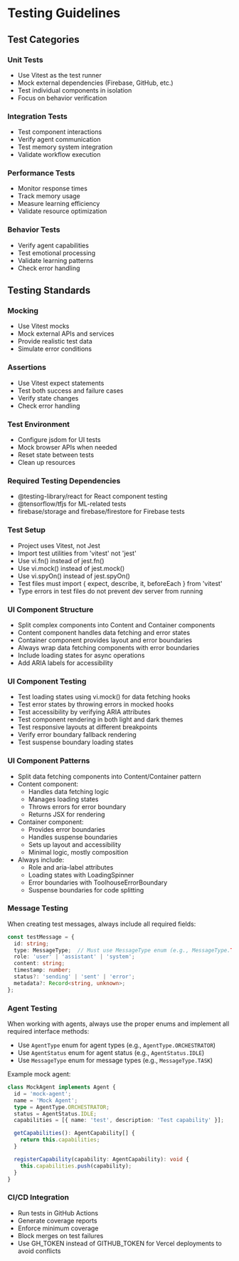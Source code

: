 # Testing Guidelines

## Test Categories

### Unit Tests
- Use Vitest as the test runner
- Mock external dependencies (Firebase, GitHub, etc.)
- Test individual components in isolation
- Focus on behavior verification

### Integration Tests
- Test component interactions
- Verify agent communication
- Test memory system integration
- Validate workflow execution

### Performance Tests
- Monitor response times
- Track memory usage
- Measure learning efficiency
- Validate resource optimization

### Behavior Tests
- Verify agent capabilities
- Test emotional processing
- Validate learning patterns
- Check error handling

## Testing Standards

### Mocking
- Use Vitest mocks
- Mock external APIs and services
- Provide realistic test data
- Simulate error conditions

### Assertions
- Use Vitest expect statements
- Test both success and failure cases
- Verify state changes
- Check error handling

### Test Environment
- Configure jsdom for UI tests
- Mock browser APIs when needed
- Reset state between tests
- Clean up resources

### Required Testing Dependencies
- @testing-library/react for React component testing
- @tensorflow/tfjs for ML-related tests
- firebase/storage and firebase/firestore for Firebase tests

### Test Setup
- Project uses Vitest, not Jest
- Import test utilities from 'vitest' not 'jest'
- Use vi.fn() instead of jest.fn()
- Use vi.mock() instead of jest.mock()
- Use vi.spyOn() instead of jest.spyOn()
- Test files must import { expect, describe, it, beforeEach } from 'vitest'
- Type errors in test files do not prevent dev server from running

### UI Component Structure
- Split complex components into Content and Container components
- Content component handles data fetching and error states
- Container component provides layout and error boundaries
- Always wrap data fetching components with error boundaries
- Include loading states for async operations
- Add ARIA labels for accessibility

### UI Component Testing
- Test loading states using vi.mock() for data fetching hooks
- Test error states by throwing errors in mocked hooks
- Test accessibility by verifying ARIA attributes
- Test component rendering in both light and dark themes
- Test responsive layouts at different breakpoints
- Verify error boundary fallback rendering
- Test suspense boundary loading states

### UI Component Patterns
- Split data fetching components into Content/Container pattern
- Content component:
  - Handles data fetching logic
  - Manages loading states
  - Throws errors for error boundary
  - Returns JSX for rendering
- Container component:
  - Provides error boundaries
  - Handles suspense boundaries
  - Sets up layout and accessibility
  - Minimal logic, mostly composition
- Always include:
  - Role and aria-label attributes
  - Loading states with LoadingSpinner
  - Error boundaries with ToolhouseErrorBoundary
  - Suspense boundaries for code splitting

### Message Testing
When creating test messages, always include all required fields:
```typescript
const testMessage = {
  id: string;
  type: MessageType;  // Must use MessageType enum (e.g., MessageType.TASK), not string literals
  role: 'user' | 'assistant' | 'system';
  content: string;
  timestamp: number;
  status?: 'sending' | 'sent' | 'error';
  metadata?: Record<string, unknown>;
};
```

### Agent Testing
When working with agents, always use the proper enums and implement all required interface methods:

- Use `AgentType` enum for agent types (e.g., `AgentType.ORCHESTRATOR`)
- Use `AgentStatus` enum for agent status (e.g., `AgentStatus.IDLE`)
- Use `MessageType` enum for message types (e.g., `MessageType.TASK`)

Example mock agent:
```typescript
class MockAgent implements Agent {
  id = 'mock-agent';
  name = 'Mock Agent';
  type = AgentType.ORCHESTRATOR;
  status = AgentStatus.IDLE;
  capabilities = [{ name: 'test', description: 'Test capability' }];

  getCapabilities(): AgentCapability[] {
    return this.capabilities;
  }

  registerCapability(capability: AgentCapability): void {
    this.capabilities.push(capability);
  }
}
```

### CI/CD Integration
- Run tests in GitHub Actions
- Generate coverage reports
- Enforce minimum coverage
- Block merges on test failures
- Use GH_TOKEN instead of GITHUB_TOKEN for Vercel deployments to avoid conflicts
